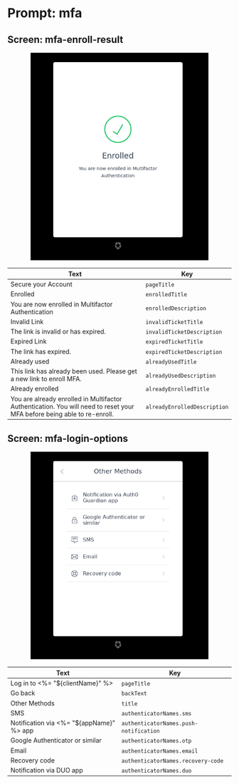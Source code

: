 # Prompt: mfa

## Screen: mfa-enroll-result

<p style="text-align: center;">
  <img alt="mfa-enroll-result reference screenshot" class="ul-prompt-screenshot" data-ul-prompt="mfa-enroll-result" src="/media/articles/universal-login/text-customization/mfa-enroll-result.png" style="width: 400px;"/>
</p>

|Text|Key|
|----------|----------|
|Secure your Account|`pageTitle`|
|Enrolled|`enrolledTitle`|
|You are now enrolled in Multifactor Authentication|`enrolledDescription`|
|Invalid Link|`invalidTicketTitle`|
|The link is invalid or has expired.|`invalidTicketDescription`|
|Expired Link|`expiredTicketTitle`|
|The link has expired.|`expiredTicketDescription`|
|Already used|`alreadyUsedTitle`|
|This link has already been used. Please get a new link to enroll MFA.|`alreadyUsedDescription`|
|Already enrolled|`alreadyEnrolledTitle`|
|You are already enrolled in Multifactor Authentication. You will need to reset your MFA before being able to re-enroll.|`alreadyEnrolledDescription`|

## Screen: mfa-login-options

<p style="text-align: center;">
  <img alt="mfa-login-options reference screenshot" class="ul-prompt-screenshot" data-ul-prompt="mfa-login-options" src="/media/articles/universal-login/text-customization/mfa-login-options.png" style="width: 400px;"/>
</p>

|Text|Key|
|----------|----------|
|Log in to <%= "${clientName}" %>|`pageTitle`|
|Go back|`backText`|
|Other Methods|`title`|
|SMS|``authenticatorNames.sms``|
|Notification via <%= "${appName}" %> app|``authenticatorNames.push-notification``|
|Google Authenticator or similar|``authenticatorNames.otp``|
|Email|``authenticatorNames.email``|
|Recovery code|``authenticatorNames.recovery-code``|
|Notification via DUO app|``authenticatorNames.duo``|

